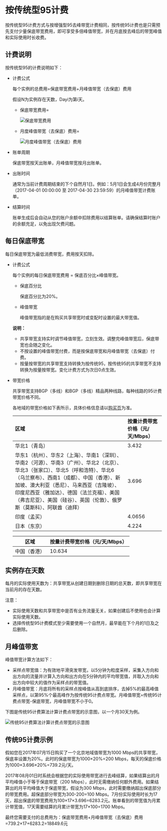 # 按传统型95计费

按传统型95计费方式与按增强型95去峰带宽计费相同，按传统95计费也是只需预先支付少量保底带宽费用，即可享受多倍峰值带宽，并在月底按去峰后的带宽峰值和实际使用时长收费。

## 计费说明

按传统型95的计费说明如下：

-   计费公式

    每个实例的总费用=保底带宽费用+月峰值带宽（去保底）费用

    假设N为实例存在天数，Dayi为第i天。

    -   保底带宽费用=

        ![保底带宽费用](https://static-aliyun-doc.oss-accelerate.aliyuncs.com/assets/img/zh-CN/2102954261/p240912.png)

    -   月度峰值带宽（去保底）费用=

        ![月度峰值带宽（去保底）费用](https://static-aliyun-doc.oss-accelerate.aliyuncs.com/assets/img/zh-CN/2102954261/p240934.png)

-   账单周期

    保底带宽按天出账单，月峰值带宽按月出账单。

-   出账时间

    通常为当前计费周期结束的下个自然月1日。例如：5月1日会生成4月份完整月（2017-04-01 00:00:00 至 2017-04-30 23:59:59）的月峰值带宽计费账单。

-   结算时间

    账单生成后会自动从您的账户余额中扣除费用以结算账单。请确保结算时账户的余额充足，以免出现欠费问题。


## 每日保底带宽

每日保底带宽为最低消费带宽，费用按天扣除。

-   计费公式

    每个实例的每日保底带宽费用 = 保底百分比×峰值带宽。

    -   保底百分比

        保底百分比为20%。

    -   峰值带宽

        峰值带宽指的是在购买共享带宽时或变配时设置的最大带宽值。

    **说明：**

    -   共享带宽支持实时调节峰值带宽，立刻生效。调整完峰值带宽后，保底带宽也会随之变化。
    -   不按设置的峰值带宽付费，而是按保底带宽和月峰值带宽（去保底）付费。
    -   按量按带宽的共享带宽支持转换为按传统95，按传统95的共享带宽不支持转换为按量按带宽。变化计费方式为次日0点生效。
-   带宽价格

    共享带宽支持BGP（多线）和BGP（多线）精品两种线路，每种线路的95计费带宽价格不同。

    各地域的带宽价格如下表所示，具体价格信息请以[购买页](https://common-buy.aliyun.com/?spm=5176.11451019.0.0.227ff9df1WQZo8&commodityCode=cbwp#/buy)为准。

    |区域|按量计费带宽价格（元/天/Mbps）|
    |:-|:-----------------|
    |华北1（青岛）|3.432|
    |华东1（杭州）、华东2（上海）、华南1（深圳）、华南2（河源）、华南3（广州）、华北2（北京）、华北3（张家口）、华北5（呼和浩特）、华北6（乌兰察布）、西南1（成都）、中国（香港）、新加坡、澳大利亚（悉尼）、马来西亚（吉隆坡）、印度尼西亚（雅加达）、德国（法兰克福）、美国（弗吉尼亚）、美国（硅谷）、英国（伦敦）、俄罗斯（莫斯科）、阿联酋（迪拜）|3.696|
    |印度（孟买）|4.0656|
    |日本（东京）|4.224|

    |区域|按量计费带宽价格（元/天/Mbps）|
    |--|------------------|
    |中国（香港）|10.634|


## 实例存在天数

每月的实际使用天数为：共享带宽从创建日期到删除日期的总天数，即共享带宽在当前月的存在天数。

注意：

-   实际使用天数和共享带宽中是否有业务流量无关，如果创建后不使用也会计算实际使用天数。
-   选择传统型95计费模式至少需要使用一个自然月，最早能在下个月的1日及之后删除。

## 月峰值带宽

峰值带宽计算方法如下：

-   采样点带宽值：为有效地平滑突发带宽，以5分钟为粒度采样，采集入方向和出方向的流量并计算入方向和出方向在5分钟内的平均带宽值，并取入方向和出方向中较大的值作为采样点的带宽值。
-   月峰值带宽：月底将所有的采样点按峰值从高到底排序，去掉5%的最高峰值采样点，以第95%个最高峰作为按传统95计费点带宽。月峰值带宽=传统95计费点带宽-保底带宽，月峰值带宽不小于0。

下图是传统95计费算法计算计费点带宽的示意图，以一个月30天为例。

![传统95计费算法计算计费点带宽的示意图](https://static-aliyun-doc.oss-accelerate.aliyuncs.com/assets/img/zh-CN/5630954261/p11143.png)

## 传统95计费示例

假如您在2017年07月15日购买了一个北京地域值带宽为1000 Mbps的共享带宽，保底率设置为20%。此时的保底带宽为1000×20%=200 Mbps，每天的保底价格为1000×3.696×20%=739.2元/天。

2017年08月01日时系统会根据您的实际使用带宽进行去峰结算，如果结算出的月平均峰值小于等于保底带宽（200 Mbps），此时无需缴纳任何额外费用。如果结算出的月平均峰值大于保底带宽，假设为300 Mbps，此时需要缴纳超出保底部分的带宽费用。超保底部分带宽为300-200=100 Mbps。7月份实际使用时长为17天，超出保底的带宽费用为100×17×3.696=6283.2元。账单看到的带宽值为月累计带宽值，17天需要结算的月累计带宽为17×100=1700 Mbps。

最终您需要支付的总费用为：保底带宽费用+月峰值带宽（去保底）费用=739.2×17+6283.2=18849.6元

